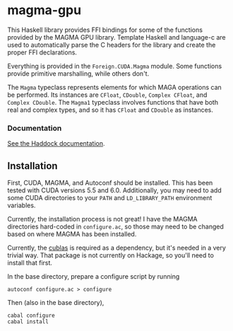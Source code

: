 magma-gpu
=========

This Haskell library provides FFI bindings for some of the functions
provided by the MAGMA GPU library. Template Haskell and language-c 
are used to automatically parse the C headers for the library and
create the proper FFI declarations.

Everything is provided in the `Foreign.CUDA.Magma` module. Some functions
provide primitive marshalling, while others don't.

The `Magma` typeclass represents elements for which MAGA operations can
be performed. Its instances are `CFloat`, `CDouble`, `Complex CFloat`, and
`Complex CDouble`. The `Magma1` typeclass involves functions that have both
real and complex types, and so it has `CFloat` and `CDouble` as instances.

### Documentation

[See the Haddock documentation](http://bmsherman.github.io/haddock/magma-gpu/).

Installation
------------

First, CUDA, MAGMA, and Autoconf should be installed.
This has been tested with CUDA versions 5.5 and 6.0.
Additionally, you may need to add some CUDA directories to your `PATH`
and `LD_LIBRARY_PATH` environment variables.

Currently, the installation process is not great! I have the
MAGMA directories hard-coded in `configure.ac`, so those may need to be
changed based on where MAGMA has been installed.

Currently, the [cublas](https://github.com/bmsherman/cublas) is required
as a dependency, but it's needed in a very trivial way. That package is
not currently on Hackage, so you'll need to install that first.

In the base directory, prepare a configure script by running
```shell
autoconf configure.ac > configure
```

Then (also in the base directory),
```shell
cabal configure
cabal install
```

